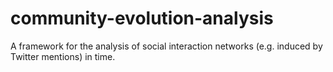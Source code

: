 community-evolution-analysis
============================

A framework for the analysis of social interaction networks (e.g. induced by Twitter mentions) in time.
